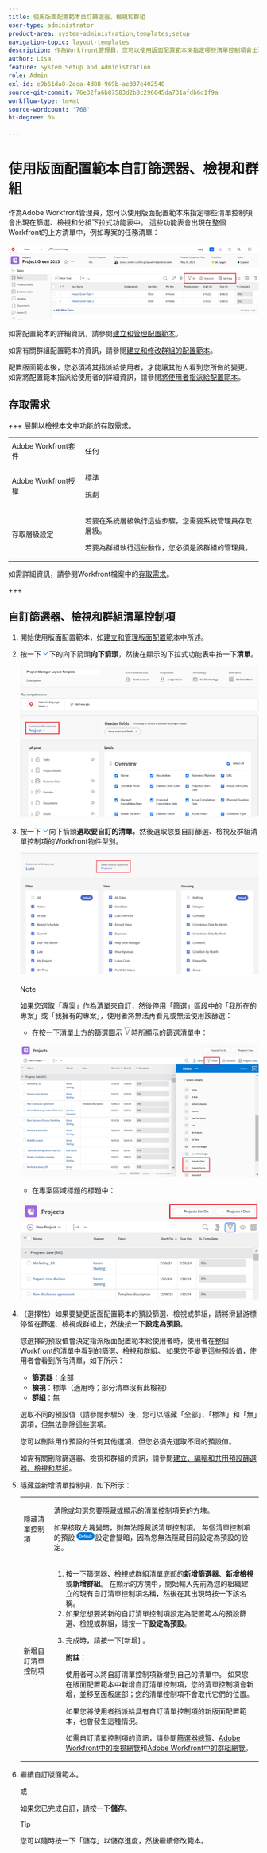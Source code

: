 ```yaml
---
title: 使用版面配置範本自訂篩選器、檢視和群組
user-type: administrator
product-area: system-administration;templates;setup
navigation-topic: layout-templates
description: 作為Workfront管理員，您可以使用版面配置範本來指定哪些清單控制項會出現在篩選、檢視和分組下拉式功能表中。 這些功能表會出現在整個Workfront的上方清單中，例如專案的任務清單。
author: Lisa
feature: System Setup and Administration
role: Admin
exl-id: e9b61da8-2eca-4d88-969b-ae337e402540
source-git-commit: 76e32fa6b87583d2b8c296045da731afdb6d1f9a
workflow-type: tm+mt
source-wordcount: '768'
ht-degree: 0%

---
```


# 使用版面配置範本自訂篩選器、檢視和群組

作為Adobe Workfront管理員，您可以使用版面配置範本來指定哪些清單控制項會出現在篩選、檢視和分組下拉式功能表中。 這些功能表會出現在整個Workfront的上方清單中，例如專案的任務清單：

![篩選檢視群組配置範本](assets/filter-view-grouping-layout-templates.png)

如需配置範本的詳細資訊，請參閱[建立和管理配置範本](../../../administration-and-setup/customize-workfront/use-layout-templates/create-and-manage-layout-templates.md)。

如需有關群組配置範本的資訊，請參閱[建立和修改群組的配置範本](../../../administration-and-setup/manage-groups/work-with-group-objects/create-and-modify-a-groups-layout-templates.md)。

配置版面範本後，您必須將其指派給使用者，才能讓其他人看到您所做的變更。 如需將配置範本指派給使用者的詳細資訊，請參閱[將使用者指派給配置範本](../use-layout-templates/assign-users-to-layout-template.md)。

## 存取需求

+++ 展開以檢視本文中功能的存取需求。

<table style="table-layout:auto"> 
 <col> 
 <col> 
 <tbody> 
  <tr> 
   <td>Adobe Workfront套件</td> 
   <td><p>任何</p></td> 
  </tr> 
  <tr> 
   <td>Adobe Workfront授權</td> 
   <td><p>標準</p>
       <p>規劃</p></td>
  </tr> 
  </tr> 
  <tr> 
   <td>存取層級設定</td> 
   <td> <p>若要在系統層級執行這些步驟，您需要系統管理員存取層級。</p>
        <p>若要為群組執行這些動作，您必須是該群組的管理員。</p> </td> 
  </tr> 
 </tbody> 
</table>

如需詳細資訊，請參閱Workfront檔案中的[存取需求](/help/quicksilver/administration-and-setup/add-users/access-levels-and-object-permissions/access-level-requirements-in-documentation.md)。

+++

## 自訂篩選器、檢視和群組清單控制項

1. 開始使用版面配置範本，如[建立和管理版面配置範本](../../../administration-and-setup/customize-workfront/use-layout-templates/create-and-manage-layout-templates.md)中所述。
1. 按一下![自訂使用者看到的內容](assets/down-arrow-blue.png)下的向下箭頭&#x200B;**向下箭頭**，然後在顯示的下拉式功能表中按一下&#x200B;**清單**。

   ![自訂使用者看到的內容](assets/customize-what-users-see-dropdown-on-pg-adobe-branding.png)

1. 按一下![下方的向下箭頭](assets/down-arrow-blue.png)向下箭頭&#x200B;**選取要自訂的清單**，然後選取您要自訂篩選、檢視及群組清單控制項的Workfront物件型別。

   ![選取要自訂的清單](assets/select-a-list-to-customize-menu-on-pg-adobe-branding.png)

   >[!NOTE]
   >
   >如果您選取「專案」作為清單來自訂，然後停用「篩選」區段中的「我所在的專案」或「我擁有的專案」，使用者將無法再看見或無法使用該篩選：
   >
   >* 在按一下清單上方的篩選圖示![篩選圖示](assets/filter-nwepng.png)時所顯示的篩選清單中：
   >   
   >  ![停用篩選器](assets/disable-filters-projects-im-on-or-own.png)
   >   
   >* 在專案區域標題的標題中：
   >   
   >  ![停用篩選器按鈕](assets/disable-filter-pills.png)

1. （選擇性）如果要變更版面配置範本的預設篩選、檢視或群組，請將滑鼠游標停留在篩選、檢視或群組上，然後按一下&#x200B;**設定為預設**。

   您選擇的預設值會決定指派版面配置範本給使用者時，使用者在整個Workfront的清單中看到的篩選、檢視和群組。 如果您不變更這些預設值，使用者會看到所有清單，如下所示：

   * **篩選器**：全部
   * **檢視**：標準（適用時；部分清單沒有此檢視）
   * **群組**：無

   選取不同的預設值（請參閱步驟5）後，您可以隱藏「全部」、「標準」和「無」選項，但無法刪除這些選項。

   您可以刪除用作預設的任何其他選項，但您必須先選取不同的預設值。

   如需有關刪除篩選器、檢視和群組的資訊，請參閱[建立、編輯和共用預設篩選器、檢視和群組](../../../administration-and-setup/set-up-workfront/configure-system-defaults/create-and-share-default-fvgs.md)。

1. 隱藏並新增清單控制項，如下所示：

   <table style="table-layout:auto"> 
    <col> 
    <col> 
    <tbody> 
     <tr> 
      <td role="rowheader">隱藏清單控制項</td> 
      <td> <p>清除或勾選您要隱藏或顯示的清單控制項旁的方塊。</p> <p>如果核取方塊變暗，則無法隱藏該清單控制項。 每個清單控制項的預設<img src="assets/default-pill.png">設定會變暗，因為您無法隱藏目前設定為預設的設定。</p> </td> 
     </tr> 
     <tr> 
      <td role="rowheader">新增自訂清單控制項</td> 
      <td> <p> 
        <ol> 
         <li value="1"> 按一下篩選器、檢視或群組清單底部的<strong>新增篩選器</strong>、<strong>新增檢視</strong>或<strong>新增群組</strong>。 在顯示的方塊中，開始輸入先前為您的組織建立的現有自訂清單控制項名稱，然後在其出現時按一下該名稱。</li> 
         <li value="2"> 如果您想要將新的自訂清單控制項設定為配置範本的預設篩選、檢視或群組，請按一下<strong>設定為預設</strong>。 </li> 
         <li value="3"> <p>完成時，請按一下[新增] <strong></strong>。</p> <p><b>附註</b>： <p>使用者可以將自訂清單控制項新增到自己的清單中。 如果您在版面配置範本中新增自訂清單控制項，您的清單控制項會新增，並移至面板底部；您的清單控制項不會取代它們的位置。</p> <p>如果您將使用者指派給具有自訂清單控制項的新版面配置範本，也會發生這種情況。 </p> <p>如需自訂清單控制項的資訊，請參閱<a href="../../../reports-and-dashboards/reports/reporting-elements/filters-overview.md" class="MCXref xref">篩選器總覽</a>、<a href="../../../reports-and-dashboards/reports/reporting-elements/views-overview.md" class="MCXref xref">Adobe Workfront中的檢視總覽</a>和<a href="../../../reports-and-dashboards/reports/reporting-elements/groupings-overview.md" class="MCXref xref">Adobe Workfront中的群組總覽</a>。</p> </p> </li> 
        </ol> </p> </td> 
     </tr> 
    </tbody> 
   </table>

1. 繼續自訂版面範本。

   或

   如果您已完成自訂，請按一下&#x200B;**儲存**。

   >[!TIP]
   >
   >您可以隨時按一下「儲存」以儲存進度，然後繼續修改範本。
